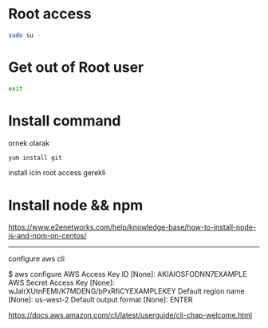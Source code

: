 # Root access


```sh
sudo su -
```
# Get out of Root user


```sh
exit
```

# Install command

ornek olarak 
```sh
yum install git
```

install icin root access gerekli

# Install node && npm

https://www.e2enetworks.com/help/knowledge-base/how-to-install-node-js-and-npm-on-centos/


-----

configure aws cli 



$ aws configure
AWS Access Key ID [None]: AKIAIOSFODNN7EXAMPLE
AWS Secret Access Key [None]: wJalrXUtnFEMI/K7MDENG/bPxRfiCYEXAMPLEKEY
Default region name [None]: us-west-2
Default output format [None]: ENTER

https://docs.aws.amazon.com/cli/latest/userguide/cli-chap-welcome.html
